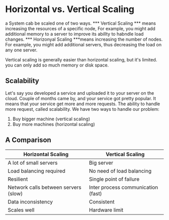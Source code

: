 # Horizontal vs. Vertical Scaling

a System cab be scaled one of two ways.
*** Vertical Scaling *** means increasing the resources of a specific node, For example, you might add additional memory to a server to improve its abillty to habndle load changes.
*** Horizonyal Scaling ***means increasing the number of nodes. For example, you might add additional servers, thus decreasing the load on any one server.

Vertical scaling is generally easier than horizontal scaling, but it's limited. you can only add so much memory or disk space.

## Scalability

Let's say you developed a service and uploaded it to your server on the cloud. Couple of months came by, and your service got pretty popular. It means that your service get more
and more requests. The ability to handle more request, called scalability.
We have two ways to handle our problem:
1. Buy bigger machine (vertical scaling)
2. Buy more machines (horizontal scaling)

## A Comparison

| Horizontal Scaling    | Vertical Scaling |
| ------------- | ------------- |
| A lot of small servers  | Big server  |
| Load balancing required  | No need of load balancing  |
| Resilient  | Single point of failure  |
| Network calls between servers (slow)  | Inter process communication (fast)   |
| Data inconsistency  | Consistent   |
| Scales well  | Hardware limit   |
